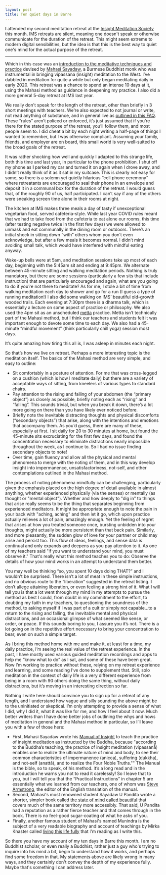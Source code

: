 ```yaml
---
layout: post
title: Ten quiet days in Barre
---
```


I attended my second meditation retreat at the [Insight Meditation Society](https://www.dharma.org/) this month. IMS retreats are silent, meaning one doesn't speak or otherwise communicate for the duration of the retreat. This might seem extreme to modern digital sensibilities, but the idea is that this is the best way to quiet one's mind for the actual purpose of the retreat.

***

Which in this case was an [introduction to the meditative techniques and practice](https://www.dharma.org/retreats/733) devised by [Mahasi Sayadaw](https://en.wikipedia.org/wiki/Mahasi_Sayadaw), a Burmese Buddhist monk who was instrumental in bringing vipassana (insight) meditation to the West. I’ve dabbled in meditation for quite a while but only began meditating daily in early 2020. This retreat was a chance to spend an intense 10 days at it, using the Mahasi method as guidance in deepening my practice. I also did a more general 5-day retreat at IMS last year.

We really don't speak for the length of the retreat, other than briefly in 3 short meetings with teachers. We're also expected to not journal or write, not read anything of substance, and in general live as [outlined in this FAQ](https://www.dharma.org/retreats/faqs/). These “rules” aren’t policed or enforced, it’s just assumed that if you’re there for the stated purpose of the retreat, you’ll follow them, and most people seem to. I did cheat a bit by each night writing a half-page of things I wanted to remember, but I was otherwise compliant. Assuming your family, friends, and employer are on board, this small world is very well-suited to the broad goals of the retreat.

It was rather shocking how well and quickly I adapted to this strange life, both this time and last year, in particular to the phone prohibition. I shut off my phone as I parked my car and turned it on again when I drove away, and I didn’t really think of it as it sat in my suitcase. This is clearly not easy for some, so there is a solemn yet quietly hilarious “cell phone ceremony” where retreatants are encouraged to seal their phone in an envelope and deposit it in a communal box for the duration of the retreat. I would guess that, of the roughly 90 of us, half participated. I can’t say if any of the others were sneaking screen time alone in their rooms at night.

The kitchen at IMS makes three meals a day of tasty if unexceptional vegetarian food, served cafeteria-style. While last year COVID rules meant that we had to take food from the cafeteria to eat alone our rooms, this time (after testing negative twice in the first few days) we were allowed to unmask and eat communally in the dining room or outdoors. There’s an initial shock in sitting down “with” others whom you don’t even acknowledge, but after a few meals it becomes normal. I didn’t mind avoiding small talk, which would have interfered with mindful eating anyway.

Wake-up bells were at 5am, and meditation sessions take up most of each day, beginning with the 5:45am sit and ending at 9:45pm. We alternate between 45-minute sitting and walking meditation periods. Nothing is truly mandatory, but there are some sessions (particularly a few sits that include instruction) that are particularly encouraged and again, what are you going to do if you’re not there to meditate? As for me, I stole a bit of time from walking meditation each day to shower and go for a run (I guess a type of running meditation!) I also did some walking on IMS’ beautiful old-growth wooded trails. Each evening at 7:30pm there is a dharma talk, which is essentially a lecture on some aspect of practice or philosophy. We also used the 4pm sit as an unscheduled [metta](https://en.wikipedia.org/wiki/Maitr%C4%AB#Mett%C4%81_meditation) practice. Metta isn’t technically part of the Mahasi method, but I think our teachers and students felt it was important enough to devote some time to each day. We also had a 45-minute “mindful movement” (think particularly chill yoga) session most days. 

It’s quite amazing how tiring this all is, I was asleep in minutes each night.

So that’s how we live on retreat. Perhaps a more interesting topic is the meditation itself. The basics of the Mahasi method are very simple, and easy to outline:
- Sit comfortably in a posture of attention. For me that was cross-legged on a cushion (which is how I meditate daily) but there are a variety of acceptable ways of sitting, from kneelers of various types to standard chairs.
- Pay attention to the rising and falling of your abdomen (the “primary object”) as closely as possible, briefly noting each as “rising” and “falling”. This sounds trivial, but when you break it down, there’s a lot more going on there than you have likely ever noticed before.
- Briefly note the inevitable distracting thoughts and physical discomforts (“secondary objects”) that arise, along with the intentions and emotions that accompany them. As you’d guess, there are many of these, especially at first. I sit daily for 20 to 30 minutes at home, but found the 45-minute sits excruciating for the first few days, and found the concentration necessary to eliminate distractions nearly impossible throughout the week, as I continue to. So I had no issue finding secondary objects to note!
- Over time, gain fluency and allow all the physical and mental phenomena to merge with the noting of them, and in this way develop insight into impermanence, unsatisfactoriness, not-self, and other contemplations outlined in the Mahasi method.

The process of noting phenomena mindfully can be challenging, particularly given the emphasis placed on the high degree of detail available in almost anything, whether experienced physically (via the senses) or mentally (as thought or "mental object"). Whether and how deeply to "dig in" to things that arise really seems to be the thing that separates beginning from experienced meditators. It might be appropriate enough to note the pain in your back with "aching, aching" and then let it go, which upon practice actually relieves a lot of pain, amazingly enough. Yet the feeling of regret that arises at how you treated someone once, bursting unbidden into your thoughts, might actually be more persistent than that back pain. Similarly, and more pleasantly, the sudden glow of love for your partner or child may arise and persist too. This flow of ideas, feelings, and sense data is continual and only expands and deepens as you pay attention to it. As one of my teachers said "if you want to understand your mind, you must observe it." That's really what this method teaches you to do: Observe the details of how your mind works in an attempt to understand them better.

You may well be thinking “so, you spent 10 days doing THAT?” and I wouldn’t be surprised. There isn’t a lot of meat in these simple instructions, and no obvious route to the “liberation” suggested in the retreat listing. I don’t allege attaining liberation, or even feeling a strong hint of it. What I will tell you is that a lot went through my mind in my attempts to pursue the method as best I could, from doubt in my commitment to the effort, to doubting my faith in my teachers, to questioning the soundness of the method, to asking myself if I was part of a cult or simply not capable...to a return to the rising and falling, the inevitable mental and physical distractions, and an occasional glimpse of what seemed like sense, or order, or peace. If this sounds boring to you, I assure you it’s not. There is a lot going on in the repetitive effort necessary to bring your concentration to bear, even on such a simple target.

As I bring this method home with me and make it, at least for a time, my daily practice, I’m seeing the real value of the retreat experience. In the past, I have mostly used various guided meditation recordings and apps to help me “know what to do” as I sat, and some of these have been great. Now I’m working to practice without these, relying on my retreat experience and learning, and some reading I’ve done to supplement that. Still, solo meditation in the context of daily life is a very different experience from being in a room with 90 others doing the same thing, without daily distractions, but it’s moving in an interesting direction so far.

Nothing I write here should convince you to sign up for a retreat of any length, and I understand how vague and silly sounding the above might be to the uninitiated or skeptical. I’m only attempting to provide a sense of what I did, why I did it, what it was like for me, and how I feel about it now. Much better writers than I have done better jobs of outlining the whys and hows of meditation in general and the Mahasi method in particular, so I’ll leave you with a few of those here:

- First, Mahasi Sayadaw wrote his [Manual of Insight](https://bookshop.org/books/manual-of-insight/9781614292777) to teach the practice of insight meditation as instructed by the Buddha, because "according to the Buddha’s teaching, the practice of insight meditation (vipassanā) enables one to realize the ultimate nature of mind and body, to see their common characteristics of impermanence (anicca), suffering (dukkha), and not-self (anattā), and to realize the Four Noble Truths."" The Manual is the bible, so to speak, of his method. It’s a long read and in the introduction he warns you not to read it carelessly! So I leave that to you, but I will tell you that the “Practical Instructions” in chapter 5 are essentially what we learned from our teachers, one of whom was [Steve Armstrong](https://www.dharma.org/teacher/steve-armstrong/), the editor of the English translation of the manual.
- Second, Mahasi's most renowned student Sayadaw U Pandita wrote a shorter, simpler book called [the state of mind called beautiful](https://bookshop.org/books/the-state-of-mind-called-beautiful/9781614294313) that covers much of the same territory more accessibly. That said, U Pandita had a reputation as a rather fierce teacher and that comes through in the book. There is no feel-good sugar-coating of what he asks of you.
- Finally, another famous student of Mahasi's named Munindra is the subject of a very readable biography and account of teachings by Mirka Knaster called [living this life fully](https://bookshop.org/books/living-this-life-fully-stories-and-teachings-of-munindra/9781590306741) that I'm reading as I write this.

So there you have my account of my ten days in Barre this month. I am no Buddhist scholar, or even really a Buddhist, rather just a guy who's trying to inquire into his mind a bit, begin to understand how it works, and perhaps find some freedom in that. My statements above are likely wrong in many ways, and they certainly don't convey the depth of my experience fully. Maybe that's something I can address later.


<!-- Start of HubSpot Embed Code -->
  <script type="text/javascript" id="hs-script-loader" async defer src="//js-na1.hs-scripts.com/22208888.js"></script>
<!-- End of HubSpot Embed Code -->
